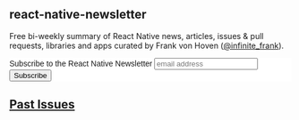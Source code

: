 ## react-native-newsletter

Free bi-weekly summary of React Native news, articles, issues & pull requests, libraries and apps curated by Frank von Hoven ([@infinite_frank](https://twitter.com/infinite_frank)).

<!-- Begin Mailchimp Signup Form -->
<!DOCTYPE html>
<html lang="en">
<link href="//cdn-images.mailchimp.com/embedcode/horizontal-slim-10_7.css" rel="stylesheet" type="text/css">
<style type="text/css">
	#mc_embed_signup{background:#fff; clear:left; font:14px Helvetica,Arial,sans-serif; width:100%;}
	/* Add your own Mailchimp form style overrides in your site stylesheet or in this style block.
	   We recommend moving this block and the preceding CSS link to the HEAD of your HTML file. */
</style>
<div id="mc_embed_signup">
<form action="https://reactnative.us10.list-manage.com/subscribe/post?u=db0dd948e2b729ee62625b1a8&amp;id=47cd41008f" method="post" id="mc-embedded-subscribe-form" name="mc-embedded-subscribe-form" class="validate" target="_blank" novalidate>
    <div id="mc_embed_signup_scroll">
	<label for="mce-EMAIL">Subscribe to the React Native Newsletter</label>
	<input type="email" value="" name="EMAIL" class="email" id="mce-EMAIL" placeholder="email address" required>
    <!-- real people should not fill this in and expect good things - do not remove this or risk form bot signups-->
    <div style="position: absolute; left: -5000px;" aria-hidden="true"><input type="text" name="b_db0dd948e2b729ee62625b1a8_47cd41008f" tabindex="-1" value=""></div>
    <div class="clear"><input type="submit" value="Subscribe" name="subscribe" id="mc-embedded-subscribe" class="button"></div>
    </div>
</form>
</div>
<html>
<!--End mc_embed_signup-->

## [Past Issues](http://reactnative.cc/issues.html)
